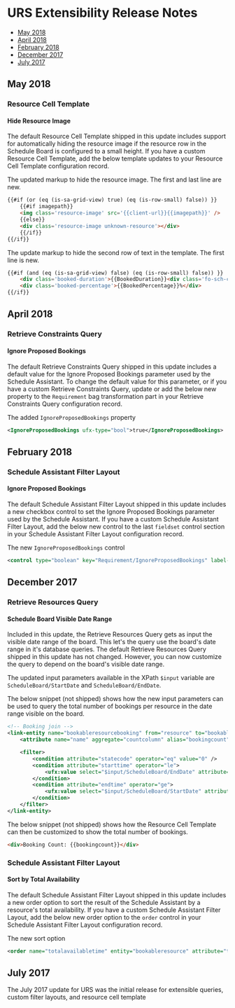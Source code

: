 # URS Extensibility Release Notes

- [May 2018](#may-2018)
- [April 2018](#april-2018)
- [February 2018](#february-2018)
- [December 2017](#december-2017)
- [July 2017](#july-2017)

<a name="May 2018"></a>
## May 2018

### Resource Cell Template

#### Hide Resource Image

The default Resource Cell Template shipped in this update includes support for automatically hiding the resource image if the resource row in the Schedule Board is configured to a small height. If you have a custom Resource Cell Template, add the below template updates to your Resource Cell Template configuration record.

The updated markup to hide the resource image. The first and last line are new.
```html
{{#if (or (eq (is-sa-grid-view) true) (eq (is-row-small) false)) }}
    {{#if imagepath}}
    <img class='resource-image' src='{{client-url}}{{imagepath}}' />
    {{else}}
    <div class='resource-image unknown-resource'></div>
    {{/if}}
{{/if}}
```

The update markup to hide the second row of text in the template. The first line is new.
```html
{{#if (and (eq (is-sa-grid-view) false) (eq (is-row-small) false)) }} 
    <div class='booked-duration'>{{BookedDuration}}<div class='fo-sch-clock'></div></div>
    <div class='booked-percentage'>{{BookedPercentage}}%</div>  
{{/if}}
```

<a name="april-2018"></a>
## April 2018

### Retrieve Constraints Query

#### Ignore Proposed Bookings

The default Retrieve Constraints Query shipped in this update includes a default value for the Ignore Proposed Bookings parameter used by the Schedule Assistant. To change the default value for this parameter, or if you have a custom Retrieve Constraints Query, update or add the below new property to the `Requirement` bag transformation part in your Retrieve Constraints Query configuration record.

The added `IgnoreProposedBookings` property
```xml
<IgnoreProposedBookings ufx-type="bool">true</IgnoreProposedBookings> 
```

<a name="february-2018"></a>
## February 2018

### Schedule Assistant Filter Layout

#### Ignore Proposed Bookings

The default Schedule Assistant Filter Layout shipped in this update includes a new checkbox control to set the Ignore Proposed Bookings parameter used by the Schedule Assistant. If you have a custom Schedule Assistant Filter Layout, add the below new control to the last `fieldset` control section in your Schedule Assistant Filter Layout configuration record.

The new `IgnoreProposedBookings` control
```xml
<control type="boolean" key="Requirement/IgnoreProposedBookings" label-id="ScheduleAssistant.West.settingsform.IgnoreProposedBookings" />
```
<a name="december-2017"></a>
## December 2017

### Retrieve Resources Query

#### Schedule Board Visible Date Range

Included in this update, the Retrieve Resources Query gets as input the visible date range of the board. This let's the query use the board's date range in it's database queries. The default Retrieve Resources Query shipped in this update has not changed. However, you can now customize the query to depend on the board's visible date range.

The updated input parameters available in the XPath `$input` variable are `ScheduleBoard/StartDate` and `ScheduleBoard/EndDate`.

The below snippet (not shipped) shows how the new input parameters can be used to query the total number of bookings per resource in the date range visible on the board.
```xml
<!-- Booking join -->
<link-entity name="bookableresourcebooking" from="resource" to="bookableresourceid" link-type="outer">
    <attribute name="name" aggregate="countcolumn" alias="bookingcount" />

    <filter>
        <condition attribute="statecode" operator="eq" value="0" />
        <condition attribute="starttime" operator="le">
            <ufx:value select="$input/ScheduleBoard/EndDate" attribute="value" />
        </condition>
        <condition attribute="endtime" operator="ge">
            <ufx:value select="$input/ScheduleBoard/StartDate" attribute="value" />
        </condition>
    </filter>
</link-entity>
```

The below snippet (not shipped) shows how the Resource Cell Template can then be customized to show the total number of bookings.
```html
<div>Booking Count: {{bookingcount}}</div>
```

### Schedule Assistant Filter Layout

#### Sort by Total Availability

The default Schedule Assistant Filter Layout shipped in this update includes a new order option to sort the result of the Schedule Assistant by a resource's total availability. If you have a custom Schedule Assistant Filter Layout, add the below new order option to the `order` control in your Schedule Assistant Filter Layout configuration record.

The new sort option
```xml
<order name="totalavailabletime" entity="bookableresource" attribute="totalavailabletime" label-id="ScheduleAssistant.Center.slotsgrid.TotalAvailableTime" />
```

<a name="july-2017"></a>
## July 2017

The July 2017 update for URS was the initial release for extensible queries, custom filter layouts, and resource cell template
